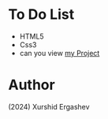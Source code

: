# To Do List
- HTML5
- Css3
- can you view [my Project](https://to-do-list-x.netlify.app/)
# Author 
(2024) Xurshid Ergashev 

